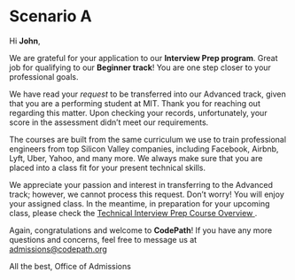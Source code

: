 # Scenario A
Hi **John**,

We are grateful for your application to our **Interview Prep program**. Great job for qualifying to our **Beginner track**! You are one step closer to your professional goals.

We have read your *request* to be transferred into our Advanced track, given that you are a performing student at MIT. Thank you for reaching out regarding this matter. Upon checking your records, unfortunately, your score in the assessment didn’t meet our requirements.

The courses are built from the same curriculum we use to train professional engineers from top Silicon Valley companies, including Facebook, Airbnb, Lyft, Uber, Yahoo, and many more. We always make sure that you are placed into a class fit for your present technical skills.

We appreciate your passion and interest in transferring to the Advanced track; however, we cannot process this request. Don’t worry! You will enjoy your assigned class. In the meantime, in preparation for your upcoming class, please check the [Technical Interview Prep Course Overview ](https://courses.codepath.org/snippets/intro_software_eng/overview). 


Again, congratulations and welcome to **CodePath**! If you have any more questions and concerns, feel free to message us at admissions@codepath.org


All the best,
Office of Admissions






